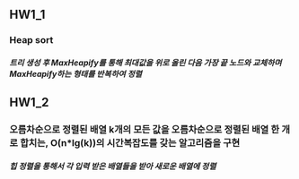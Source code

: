 ## HW1_1 
### Heap sort
##### 트리 생성 후 MaxHeapify를 통해 최대값을 위로 올린 다음 가장 끝 노드와 교체하며 MaxHeapify하는 형태를 반복하여 정렬

## HW1_2 
### 오름차순으로 정렬된 배열 k개의 모든 값을 오름차순으로 정렬된 배열 한 개로 합치는, O(n*lg(k))의 시간복잡도를 갖는 알고리즘을 구현
##### 힙 정렬을 통해서 각 입력 받은 배열들을 받아 새로운 배열에 정렬

